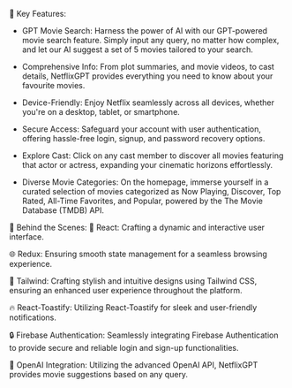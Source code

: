 🌟 Key Features:
- GPT Movie Search: Harness the power of AI with our GPT-powered movie search feature. Simply input any query, no matter how complex, and let our AI suggest a set of 5 movies tailored to your search.
 
- Comprehensive Info: From plot summaries, and movie videos, to cast details, NetflixGPT provides everything you need to know about your favourite movies.
 
- Device-Friendly: Enjoy Netflix seamlessly across all devices, whether you're on a desktop, tablet, or smartphone.
 
- Secure Access: Safeguard your account with user authentication, offering hassle-free login, signup, and password recovery options.
 
- Explore Cast: Click on any cast member to discover all movies featuring that actor or actress, expanding your cinematic horizons effortlessly.
 
- Diverse Movie Categories: On the homepage, immerse yourself in a curated selection of movies categorized as Now Playing, Discover, Top Rated, All-Time Favorites, and Popular, powered by the The Movie Database (TMDB) API.
 
🔧 Behind the Scenes:
🚀 React: Crafting a dynamic and interactive user interface.

🌐 Redux: Ensuring smooth state management for a seamless browsing experience.

💅 Tailwind: Crafting stylish and intuitive designs using Tailwind CSS, ensuring an enhanced user experience throughout the platform.

🔥 React-Toastify: Utilizing React-Toastify for sleek and user-friendly notifications.

🔒 Firebase Authentication: Seamlessly integrating Firebase Authentication to provide secure and reliable login and sign-up functionalities.

🤖 OpenAI Integration: Utilizing the advanced OpenAI API, NetflixGPT provides movie suggestions based on any query.
